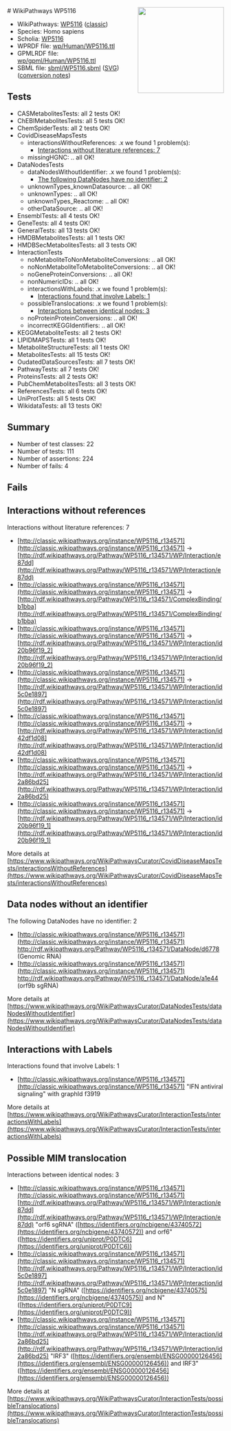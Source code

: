 <img style="float: right; width: 200px" src="https://upload.wikimedia.org/wikipedia/commons/thumb/8/83/Wplogo_with_text_500.png/640px-Wplogo_with_text_500.png" />
# WikiPathways WP5116

* WikiPathways: [WP5116](https://wikipathways.org/pathways/WP5116) ([classic](https://classic.wikipathways.org/instance/WP5116))
* Species: Homo sapiens
* Scholia: [WP5116](https://scholia.toolforge.org/wikipathways/WP5116)
* WPRDF file: [wp/Human/WP5116.ttl](../wp/Human/WP5116.ttl)
* GPMLRDF file: [wp/gpml/Human/WP5116.ttl](../wp/gpml/Human/WP5116.ttl)
* SBML file: [sbml/WP5116.sbml](../sbml/WP5116.sbml) ([SVG](../sbml/WP5116.svg)) ([conversion notes](../sbml/WP5116.txt))

## Tests
* CASMetabolitesTests: all 2 tests OK!
* ChEBIMetabolitesTests: all 5 tests OK!
* ChemSpiderTests: all 2 tests OK!
* CovidDiseaseMapsTests
    * interactionsWithoutReferences: .x we found 1 problem(s):
        * [Interactions without literature references: 7](#2e295935)
    * missingHGNC: .. all OK!
* DataNodesTests
    * dataNodesWithoutIdentifier: .x we found 1 problem(s):
        * [The following DataNodes have no identifier: 2](#d2d32fa1)
    * unknownTypes_knownDatasource: .. all OK!
    * unknownTypes: .. all OK!
    * unknownTypes_Reactome: .. all OK!
    * otherDataSource: .. all OK!
* EnsemblTests: all 4 tests OK!
* GeneTests: all 4 tests OK!
* GeneralTests: all 13 tests OK!
* HMDBMetabolitesTests: all 1 tests OK!
* HMDBSecMetabolitesTests: all 3 tests OK!
* InteractionTests
    * noMetaboliteToNonMetaboliteConversions: .. all OK!
    * noNonMetaboliteToMetaboliteConversions: .. all OK!
    * noGeneProteinConversions: .. all OK!
    * nonNumericIDs: .. all OK!
    * interactionsWithLabels: .x we found 1 problem(s):
        * [Interactions found that involve Labels: 1](#630d2678)
    * possibleTranslocations: .x we found 1 problem(s):
        * [Interactions between identical nodes: 3](#1c118208)
    * noProteinProteinConversions: .. all OK!
    * incorrectKEGGIdentifiers: .. all OK!
* KEGGMetaboliteTests: all 2 tests OK!
* LIPIDMAPSTests: all 1 tests OK!
* MetaboliteStructureTests: all 1 tests OK!
* MetabolitesTests: all 15 tests OK!
* OudatedDataSourcesTests: all 7 tests OK!
* PathwayTests: all 7 tests OK!
* ProteinsTests: all 2 tests OK!
* PubChemMetabolitesTests: all 3 tests OK!
* ReferencesTests: all 6 tests OK!
* UniProtTests: all 5 tests OK!
* WikidataTests: all 13 tests OK!


## Summary

* Number of test classes: 22
* Number of tests: 111
* Number of assertions: 224
* Number of fails: 4

## Fails

<a name="2e295935" />

## Interactions without references

Interactions without literature references: 7

* [http://classic.wikipathways.org/instance/WP5116_r134571](http://classic.wikipathways.org/instance/WP5116_r134571) -> [http://rdf.wikipathways.org/Pathway/WP5116_r134571/WP/Interaction/e87dd](http://rdf.wikipathways.org/Pathway/WP5116_r134571/WP/Interaction/e87dd)
* [http://classic.wikipathways.org/instance/WP5116_r134571](http://classic.wikipathways.org/instance/WP5116_r134571) -> [http://rdf.wikipathways.org/Pathway/WP5116_r134571/ComplexBinding/b1bba](http://rdf.wikipathways.org/Pathway/WP5116_r134571/ComplexBinding/b1bba)
* [http://classic.wikipathways.org/instance/WP5116_r134571](http://classic.wikipathways.org/instance/WP5116_r134571) -> [http://rdf.wikipathways.org/Pathway/WP5116_r134571/WP/Interaction/id20b96f19_2](http://rdf.wikipathways.org/Pathway/WP5116_r134571/WP/Interaction/id20b96f19_2)
* [http://classic.wikipathways.org/instance/WP5116_r134571](http://classic.wikipathways.org/instance/WP5116_r134571) -> [http://rdf.wikipathways.org/Pathway/WP5116_r134571/WP/Interaction/id5c0e1897](http://rdf.wikipathways.org/Pathway/WP5116_r134571/WP/Interaction/id5c0e1897)
* [http://classic.wikipathways.org/instance/WP5116_r134571](http://classic.wikipathways.org/instance/WP5116_r134571) -> [http://rdf.wikipathways.org/Pathway/WP5116_r134571/WP/Interaction/id42df1d08](http://rdf.wikipathways.org/Pathway/WP5116_r134571/WP/Interaction/id42df1d08)
* [http://classic.wikipathways.org/instance/WP5116_r134571](http://classic.wikipathways.org/instance/WP5116_r134571) -> [http://rdf.wikipathways.org/Pathway/WP5116_r134571/WP/Interaction/id2a86bd25](http://rdf.wikipathways.org/Pathway/WP5116_r134571/WP/Interaction/id2a86bd25)
* [http://classic.wikipathways.org/instance/WP5116_r134571](http://classic.wikipathways.org/instance/WP5116_r134571) -> [http://rdf.wikipathways.org/Pathway/WP5116_r134571/WP/Interaction/id20b96f19_1](http://rdf.wikipathways.org/Pathway/WP5116_r134571/WP/Interaction/id20b96f19_1)


More details at [https://www.wikipathways.org/WikiPathwaysCurator/CovidDiseaseMapsTests/interactionsWithoutReferences](https://www.wikipathways.org/WikiPathwaysCurator/CovidDiseaseMapsTests/interactionsWithoutReferences)

<a name="d2d32fa1" />

## Data nodes without an identifier

The following DataNodes have no identifier: 2

* [http://classic.wikipathways.org/instance/WP5116_r134571](http://classic.wikipathways.org/instance/WP5116_r134571) http://rdf.wikipathways.org/Pathway/WP5116_r134571/DataNode/d6778 (Genomic RNA)
* [http://classic.wikipathways.org/instance/WP5116_r134571](http://classic.wikipathways.org/instance/WP5116_r134571) http://rdf.wikipathways.org/Pathway/WP5116_r134571/DataNode/a1e44 (orf9b sgRNA)


More details at [https://www.wikipathways.org/WikiPathwaysCurator/DataNodesTests/dataNodesWithoutIdentifier](https://www.wikipathways.org/WikiPathwaysCurator/DataNodesTests/dataNodesWithoutIdentifier)

<a name="630d2678" />

## Interactions with Labels

Interactions found that involve Labels: 1

* [http://classic.wikipathways.org/instance/WP5116_r134571](http://classic.wikipathways.org/instance/WP5116_r134571) "IFN antiviral
signaling" with graphId f3919


More details at [https://www.wikipathways.org/WikiPathwaysCurator/InteractionTests/interactionsWithLabels](https://www.wikipathways.org/WikiPathwaysCurator/InteractionTests/interactionsWithLabels)

<a name="1c118208" />

## Possible MIM translocation

Interactions between identical nodes: 3

* [http://classic.wikipathways.org/instance/WP5116_r134571](http://classic.wikipathways.org/instance/WP5116_r134571) [http://rdf.wikipathways.org/Pathway/WP5116_r134571/WP/Interaction/e87dd](http://rdf.wikipathways.org/Pathway/WP5116_r134571/WP/Interaction/e87dd) "orf6 sgRNA" ([https://identifiers.org/ncbigene/43740572](https://identifiers.org/ncbigene/43740572)) and 
orf6" ([https://identifiers.org/uniprot/P0DTC6](https://identifiers.org/uniprot/P0DTC6))
* [http://classic.wikipathways.org/instance/WP5116_r134571](http://classic.wikipathways.org/instance/WP5116_r134571) [http://rdf.wikipathways.org/Pathway/WP5116_r134571/WP/Interaction/id5c0e1897](http://rdf.wikipathways.org/Pathway/WP5116_r134571/WP/Interaction/id5c0e1897) "N sgRNA" ([https://identifiers.org/ncbigene/43740575](https://identifiers.org/ncbigene/43740575)) and 
N" ([https://identifiers.org/uniprot/P0DTC9](https://identifiers.org/uniprot/P0DTC9))
* [http://classic.wikipathways.org/instance/WP5116_r134571](http://classic.wikipathways.org/instance/WP5116_r134571) [http://rdf.wikipathways.org/Pathway/WP5116_r134571/WP/Interaction/id2a86bd25](http://rdf.wikipathways.org/Pathway/WP5116_r134571/WP/Interaction/id2a86bd25) "IRF3" ([https://identifiers.org/ensembl/ENSG00000126456](https://identifiers.org/ensembl/ENSG00000126456)) and 
IRF3" ([https://identifiers.org/ensembl/ENSG00000126456](https://identifiers.org/ensembl/ENSG00000126456))


More details at [https://www.wikipathways.org/WikiPathwaysCurator/InteractionTests/possibleTranslocations](https://www.wikipathways.org/WikiPathwaysCurator/InteractionTests/possibleTranslocations)

